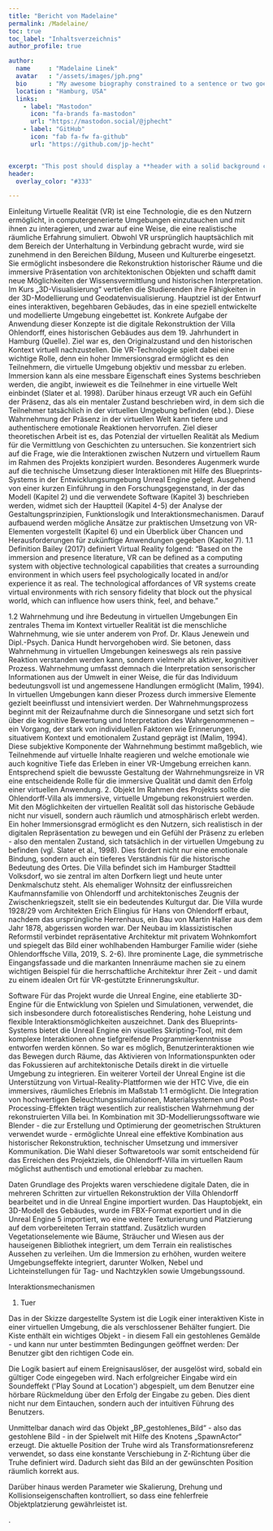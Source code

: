```yaml
---
title: "Bericht von Madelaine"
permalink: /Madelaine/
toc: true
toc_label: "Inhaltsverzeichnis"
author_profile: true

author:
  name     : "Madelaine Linek"
  avatar   : "/assets/images/jph.png"
  bio      : "My awesome biography constrained to a sentence or two goes here."
  location : "Hamburg, USA"
  links:
    - label: "Mastodon"
      icon: "fa-brands fa-mastodon"
      url: "https://mastodon.social/@jphecht"
    - label: "GitHub"
      icon: "fab fa-fw fa-github"
      url: "https://github.com/jp-hecht"


excerpt: "This post should display a **header with a solid background color**, if the theme supports it."
header:
  overlay_color: "#333"

---
```


Einleitung
Virtuelle Realität (VR) ist eine Technologie, die es den Nutzern ermöglicht, in computergenerierte Umgebungen einzutauchen und mit ihnen zu interagieren, und zwar auf eine Weise, die eine realistische räumliche Erfahrung simuliert. Obwohl VR ursprünglich hauptsächlich mit dem Bereich der Unterhaltung in Verbindung gebracht wurde, wird sie zunehmend in den Bereichen Bildung, Museen und Kulturerbe eingesetzt. Sie ermöglicht insbesondere die Rekonstruktion historischer Räume und die immersive Präsentation von architektonischen Objekten und schafft damit neue Möglichkeiten der Wissensvermittlung und historischen Interpretation.
Im Kurs „3D-Visualisierung“ vertiefen die Studierenden ihre Fähigkeiten in der 3D-Modellierung und Geodatenvisualisierung. Hauptziel ist der Entwurf eines interaktiven, begehbaren Gebäudes, das in eine speziell entwickelte und modellierte Umgebung eingebettet ist. Konkrete Aufgabe der Anwendung dieser Konzepte ist die digitale Rekonstruktion der Villa Ohlendorff, eines historischen Gebäudes aus dem 19. Jahrhundert in Hamburg (Quelle). Ziel war es, den Originalzustand und den historischen Kontext virtuell nachzustellen. Die VR-Technologie spielt dabei eine wichtige Rolle, denn ein hoher Immersionsgrad ermöglicht es den Teilnehmern, die virtuelle Umgebung objektiv und messbar zu erleben. Immersion kann als eine messbare Eigenschaft eines Systems beschrieben werden, die angibt, inwieweit es die Teilnehmer in eine virtuelle Welt einbindet (Slater et al. 1998). Darüber hinaus erzeugt VR auch ein Gefühl der Präsenz, das als ein mentaler Zustand beschrieben wird, in dem sich die Teilnehmer tatsächlich in der virtuellen Umgebung befinden (ebd.). Diese Wahrnehmung der Präsenz in der virtuellen Welt kann tiefere und authentischere emotionale Reaktionen hervorrufen.
Ziel dieser theoretischen Arbeit ist es, das Potenzial der virtuellen Realität als Medium für die Vermittlung von Geschichten zu untersuchen. Sie konzentriert sich auf die Frage, wie die Interaktionen zwischen Nutzern und virtuellem Raum im Rahmen des Projekts konzipiert wurden. Besonderes Augenmerk wurde auf die technische Umsetzung dieser Interaktionen mit Hilfe des Blueprints-Systems in der Entwicklungsumgebung Unreal Engine gelegt. Ausgehend von einer kurzen Einführung in den Forschungsgegenstand, in der das Modell (Kapitel 2) und die verwendete Software (Kapitel 3) beschrieben werden, widmet sich der Hauptteil (Kapitel 4-5) der Analyse der Gestaltungsprinzipien, Funktionslogik und Interaktionsmechanismen. Darauf aufbauend werden mögliche Ansätze zur praktischen Umsetzung von VR-Elementen vorgestellt (Kapitel 6) und ein Überblick über Chancen und Herausforderungen für zukünftige Anwendungen gegeben (Kapitel 7).
1.1 Definition
Bailey (2017) definiert Virtual Reality folgend: “Based on the immersion and presence literature, VR can be defined as a computing system with objective technological capabilities that creates a surrounding environment in which users feel psychologically located in and/or experience it as real. The technological affordances of VR systems create virtual environments with rich sensory fidelity that block out the physical world, which can influence how users think, feel, and behave.”

1.2 Wahrnehmung und ihre Bedeutung in virtuellen Umgebungen
Ein zentrales Thema im Kontext virtueller Realität ist die menschliche Wahrnehmung, wie sie unter anderem von Prof. Dr. Klaus Jenewein und Dipl.-Psych. Danica Hundt hervorgehoben wird. Sie betonen, dass Wahrnehmung in virtuellen Umgebungen keineswegs als rein passive Reaktion verstanden werden kann, sondern vielmehr als aktiver, kognitiver Prozess. Wahrnehmung umfasst demnach die Interpretation sensorischer Informationen aus der Umwelt in einer Weise, die für das Individuum bedeutungsvoll ist und angemessene Handlungen ermöglicht (Malim, 1994).
In virtuellen Umgebungen kann dieser Prozess durch immersive Elemente gezielt beeinflusst und intensiviert werden. Der Wahrnehmungsprozess beginnt mit der Reizaufnahme durch die Sinnesorgane und setzt sich fort über die kognitive Bewertung und Interpretation des Wahrgenommenen – ein Vorgang, der stark von individuellen Faktoren wie Erinnerungen, situativem Kontext und emotionalem Zustand geprägt ist (Malim, 1994).
Diese subjektive Komponente der Wahrnehmung bestimmt maßgeblich, wie Teilnehmende auf virtuelle Inhalte reagieren und welche emotionale wie auch kognitive Tiefe das Erleben in einer VR-Umgebung erreichen kann. Entsprechend spielt die bewusste Gestaltung der Wahrnehmungsreize in VR eine entscheidende Rolle für die immersive Qualität und damit den Erfolg einer virtuellen Anwendung.
2. Objekt
Im Rahmen des Projekts sollte die Ohlendorff-Villa als immersive, virtuelle Umgebung rekonstruiert werden. Mit den Möglichkeiten der virtuellen Realität soll das historische Gebäude nicht nur visuell, sondern auch räumlich und atmosphärisch erlebt werden. Ein hoher Immersionsgrad ermöglicht es den Nutzern, sich realistisch in der digitalen Repräsentation zu bewegen und ein Gefühl der Präsenz zu erleben - also den mentalen Zustand, sich tatsächlich in der virtuellen Umgebung zu befinden (vgl. Slater et al., 1998). Dies fördert nicht nur eine emotionale Bindung, sondern auch ein tieferes Verständnis für die historische Bedeutung des Ortes.
Die Villa befindet sich im Hamburger Stadtteil Volksdorf, wo sie zentral im alten Dorfkern liegt und heute unter Denkmalschutz steht. Als ehemaliger Wohnsitz der einflussreichen Kaufmannsfamilie von Ohlendorff und architektonisches Zeugnis der Zwischenkriegszeit, stellt sie ein bedeutendes Kulturgut dar.
Die Villa wurde 1928/29 vom Architekten Erich Elingius für Hans von Ohlendorff erbaut, nachdem das ursprüngliche Herrenhaus, ein Bau von Martin Haller aus dem Jahr 1878, abgerissen worden war. Der Neubau im klassizistischen Reformstil verbindet repräsentative Architektur mit privatem Wohnkomfort und spiegelt das Bild einer wohlhabenden Hamburger Familie wider (siehe Ohlendorffsche Villa, 2019, S. 2-6). Ihre prominente Lage, die symmetrische Eingangsfassade und die markanten Innenräume machen sie zu einem wichtigen Beispiel für die herrschaftliche Architektur ihrer Zeit - und damit zu einem idealen Ort für VR-gestützte Erinnerungskultur.








Software
Für das Projekt wurde die Unreal Engine, eine etablierte 3D-Engine für die Entwicklung von Spielen und Simulationen, verwendet, die sich insbesondere durch fotorealistisches Rendering, hohe Leistung und flexible Interaktionsmöglichkeiten auszeichnet. Dank des Blueprints-Systems bietet die Unreal Engine ein visuelles Skripting-Tool, mit dem komplexe Interaktionen ohne tiefgreifende Programmierkenntnisse entworfen werden können. So war es möglich, Benutzerinteraktionen wie das Bewegen durch Räume, das Aktivieren von Informationspunkten oder das Fokussieren auf architektonische Details direkt in die virtuelle Umgebung zu integrieren.
Ein weiterer Vorteil der Unreal Engine ist die Unterstützung von Virtual-Reality-Plattformen wie der HTC Vive, die ein immersives, räumliches Erlebnis im Maßstab 1:1 ermöglicht. Die Integration von hochwertigen Beleuchtungssimulationen, Materialsystemen und Post-Processing-Effekten trägt wesentlich zur realistischen Wahrnehmung der rekonstruierten Villa bei.
In Kombination mit 3D-Modellierungssoftware wie Blender - die zur Erstellung und Optimierung der geometrischen Strukturen verwendet wurde - ermöglichte Unreal eine effektive Kombination aus historischer Rekonstruktion, technischer Umsetzung und immersiver Kommunikation. Die Wahl dieser Softwaretools war somit entscheidend für das Erreichen des Projektziels, die Ohlendorff-Villa im virtuellen Raum möglichst authentisch und emotional erlebbar zu machen.








Daten
Grundlage des Projekts waren verschiedene digitale Daten, die in mehreren Schritten zur virtuellen Rekonstruktion der Villa Ohlendorff bearbeitet und in die Unreal Engine importiert wurden.
Das Hauptobjekt, ein 3D-Modell des Gebäudes, wurde im FBX-Format exportiert und in die Unreal Engine 5 importiert, wo eine weitere Texturierung und Platzierung auf dem vorbereiteten Terrain stattfand. Zusätzlich wurden Vegetationselemente wie Bäume, Sträucher und Wiesen aus der hauseigenen Bibliothek integriert, um dem Terrain ein realistisches Aussehen zu verleihen. Um die Immersion zu erhöhen, wurden weitere Umgebungseffekte integriert, darunter Wolken, Nebel und Lichteinstellungen für Tag- und Nachtzyklen sowie Umgebungssound. 

Interaktionsmechanismen
1.	Tuer 



Das in der Skizze dargestellte System ist die Logik einer interaktiven Kiste in einer virtuellen Umgebung, die als verschlossener Behälter fungiert. Die Kiste enthält ein wichtiges Objekt - in diesem Fall ein gestohlenes Gemälde - und kann nur unter bestimmten Bedingungen geöffnet werden: Der Benutzer gibt den richtigen Code ein.

Die Logik basiert auf einem Ereignisauslöser, der ausgelöst wird, sobald ein gültiger Code eingegeben wird. Nach erfolgreicher Eingabe wird ein Soundeffekt ('Play Sound at Location') abgespielt, um dem Benutzer eine hörbare Rückmeldung über den Erfolg der Eingabe zu geben. Dies dient nicht nur dem Eintauchen, sondern auch der intuitiven Führung des Benutzers.

Unmittelbar danach wird das Objekt „BP_gestohlenes_Bild“ - also das gestohlene Bild - in der Spielwelt mit Hilfe des Knotens „SpawnActor“ erzeugt. Die aktuelle Position der Truhe wird als Transformationsreferenz verwendet, so dass eine konstante Verschiebung in Z-Richtung über die Truhe definiert wird. Dadurch sieht das Bild an der gewünschten Position räumlich korrekt aus.

Darüber hinaus werden Parameter wie Skalierung, Drehung und Kollisionseigenschaften kontrolliert, so dass eine fehlerfreie Objektplatzierung gewährleistet ist. 

.


[^1]: My reference.
